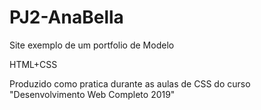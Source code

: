 # PJ2-AnaBella
Site exemplo de um portfolio de Modelo

HTML+CSS

Produzido como pratica durante as aulas de CSS do curso "Desenvolvimento Web Completo 2019"
